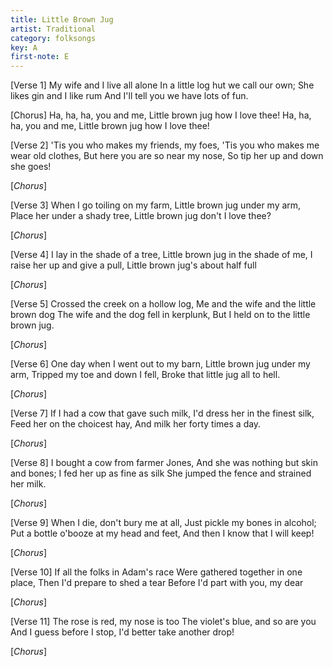 ```yaml
---
title: Little Brown Jug
artist: Traditional
category: folksongs
key: A
first-note: E
---
```


[Verse 1]
My wife and I live all alone 
In a little log hut we call our own;
She likes gin and I like rum 
And I'll tell you we have lots of fun.

[Chorus]
Ha, ha, ha, you and me, 
Little brown jug how I love thee! 
Ha, ha, ha, you and me, 
Little brown jug how I love thee!

[Verse 2]
'Tis you who makes my friends, my foes,
'Tis you who makes me wear old clothes,
But here you are so near my nose,
So tip her up and down she goes!

[*Chorus*]

[Verse 3]
When I go toiling on my farm, 
Little brown jug under my arm,
Place her under a shady tree, 
Little brown jug don't I love thee?

[*Chorus*]

[Verse 4]
I lay in the shade of a tree, 
Little brown jug in the shade of me,
I raise her up and give a pull, 
Little brown jug's about half full

[*Chorus*]

[Verse 5]
Crossed the creek on a hollow log, 
Me and the wife and the little brown dog
The wife and the dog fell in kerplunk, 
But I held on to the little brown jug.

[*Chorus*]

[Verse 6]
One day when I went out to my barn,
Little brown jug under my arm,
Tripped my toe and down I fell,
Broke that little jug all to hell.

[*Chorus*]

[Verse 7]
If I had a cow that gave such milk,
I'd dress her in the finest silk,
Feed her on the choicest hay,
And milk her forty times a day.

[*Chorus*]

[Verse 8]
I bought a cow from farmer Jones,
And she was nothing but skin and bones;
I fed her up as fine as silk
She jumped the fence and strained her milk.

[*Chorus*]

[Verse 9]
When I die, don't bury me at all,
Just pickle my bones in alcohol;
Put a bottle o'booze at my head and feet,
And then I know that I will keep!

[*Chorus*]

[Verse 10]
If all the folks in Adam's race
Were gathered together in one place,
Then I'd prepare to shed a tear
Before I'd part with you, my dear

[*Chorus*]

[Verse 11]
The rose is red, my nose is too
The violet's blue, and so are you
And I guess before I stop,
I'd better take another drop!

[*Chorus*]
